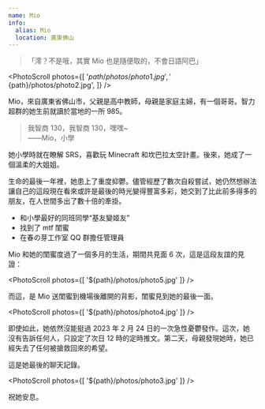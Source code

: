 ```yaml
---
name: Mio
info:
  alias: Mio
  location: 廣東佛山
---
```


> 「澪？不是哦，其實 Mio 也是隨便取的，不會日語阿巴」

<PhotoScroll photos={[
'${path}/photos/photo1.jpg',
'${path}/photos/photo2.jpg',
]} />

Mio，來自廣東省佛山市，父親是高中教師，母親是家庭主婦，有一個哥哥。智力超群的她生前就讀於當地的一所 985。

> 我智商 130，我智商 130，嘿嘿~  
> ——Mio，小學

她小學時就在瞭解 SRS，喜歡玩 Minecraft 和坎巴拉太空計畫。後來，她成了一個溫柔的大姐姐。

生命的最後一年裡，她患上了重度抑鬱。儘管經歷了數次自殺嘗試，她仍然想辦法讓自己的這段現在看來或許是最後的時光變得豐富多彩，她交到了比此前多得多的朋友，在人世間多出了數十倍的牽掛。

- 和小學最好的同班同學“基友變姬友”
- 找到了 mtf 閨蜜
- 在春の芽工作室 QQ 群擔任管理員

Mio 和她的閨蜜度過了一個多月的生活，期間共見面 6 次，這是這段友誼的見證：

<PhotoScroll photos={[
'${path}/photos/photo5.jpg'
]} />

而這，是 Mio 送閨蜜到機場後離開的背影，閨蜜見到她的最後一面。

<PhotoScroll photos={[
'${path}/photos/photo4.jpg'
]} />

即使如此，她依然沒能挺過 2023 年 2 月 24 日的一次急性憂鬱發作。這次，她沒有告訴任何人，只設定了次日 12 時的定時推文。第二天，母親發現她時，她已經失去了任何被搶救回來的希望。

這是她最後的聊天記錄。

<PhotoScroll photos={[
'${path}/photos/photo3.jpg'
]} />

祝她安息。
